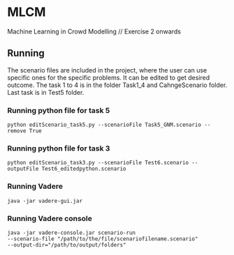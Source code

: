 # MLCM
Machine Learning in Crowd Modelling // Exercise 2 onwards

## Running
The scenario files are included in the project, where the user can use specific ones for the specific problems. It can be edited to get desired outcome. The task 1 to 4 is in the folder Task1_4 and CahngeScenario folder. Last task is in Test5 folder.

### Running python file for task 5
```
python editScenario_task5.py --scenarioFile Task5_GNM.scenario --remove True
```

### Running python file for task 3
```
python editScenario_task3.py --scenarioFile Test6.scenario --outputFile Test6_editedpython.scenario
```
### Running Vadere
```
java -jar vadere-gui.jar
```
### Running Vadere console
```
java -jar vadere-console.jar scenario-run
--scenario-file "/path/to/the/file/scenariofilename.scenario"
--output-dir="/path/to/output/folders"
```